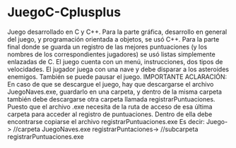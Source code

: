 # JuegoC-Cplusplus
Juego desarrollado en C y C++.
Para la parte gráfica, desarrollo en general del juego, y programación orientada a objetos, se usó C++.
Para la parte final donde se guarda un registro de las mejores puntuaciones (y los nombres de los correspondientes jugadores) se usó listas simplemente enlazadas de C.
El juego cuenta con un menú, instrucciones, dos tipos de velocidades. El jugador juega con una nave y debe disparar a los asteroides enemigos. También se puede pausar el juego.
IMPORTANTE ACLARACIÓN:
En caso de que se descargue el juego, hay que descargarse el archivo JuegoNaves.exe, guardarlo en una carpeta, y dentro de la misma carpeta también debe descargarse otra carpeta llamada registrarPuntuaciones. Puesto que el archivo .exe necesita de la ruta de acceso de esa última carpeta para acceder al registro de puntuaciones. Dentro de ella debe encontrarse copiarse el archivo registrarPuntuaciones.exe
Es decir:
Juego->   //carpeta
    JuegoNaves.exe
    registrarPuntaciones->    //subcarpeta
        registrarPuntuaciones.exe
